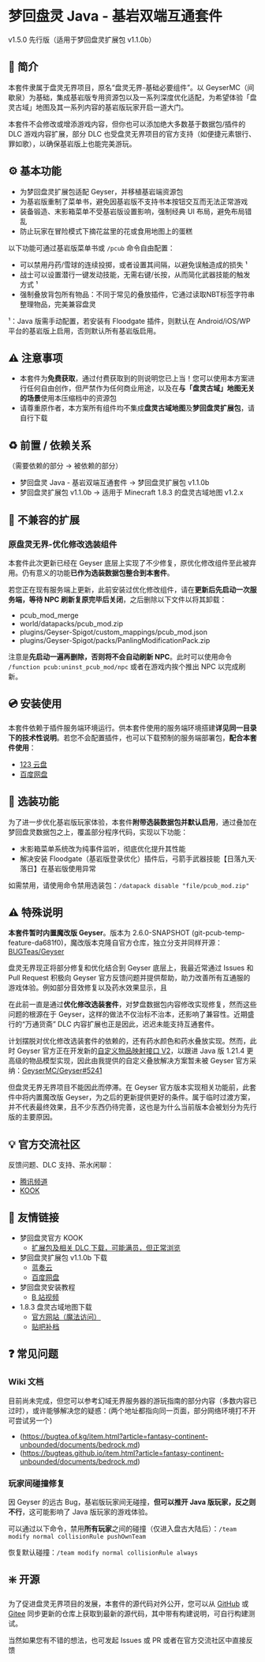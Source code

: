 # 梦回盘灵 Java - 基岩双端互通套件
v1.5.0 先行版（适用于梦回盘灵扩展包 v1.1.0b）
<!-- 强烈建议使用支持 Markdown 的阅读器查看此说明。 -->
<!-- 以下内容中所有命令均不包括`反引号 -->

## 📖 简介

本套件隶属于盘灵无界项目，原名“盘灵无界-基础必要组件”。以 GeyserMC（间歇泉）为基础，集成基岩版专用资源包以及一系列深度优化适配，为希望体验「盘灵古域」地图及其一系列内容的基岩版玩家开启一道大门。

本套件不会修改或增添游戏内容，但你也可以添加绝大多数基于数据包/插件的 DLC 游戏内容扩展，部分 DLC 也受盘灵无界项目的官方支持（如便捷元素银行、罪如歌），以确保基岩版上也能完美游玩。



## ⚙️ 基本功能

- 为梦回盘灵扩展包适配 Geyser，并移植基岩端资源包
- 为基岩版重制了菜单书，避免因基岩版不支持书本按钮交互而无法正常游戏
- 装备锻造、末影箱菜单不受基岩版设置影响，强制经典 UI 布局，避免布局错乱
- 防止玩家在冒险模式下摘花盆里的花或食用地图上的蛋糕

以下功能可通过基岩版菜单书或 `/pcub` 命令自由配置：

- 可以禁用丹药/雪球的连续投掷，或者设置其间隔，以避免误触造成的损失 ¹
- 战士可以设置潜行一键发动技能，无需右键/长按，从而简化武器技能的触发方式 ¹
- 强制叠放背包所有物品：不同于常见的叠放插件，它通过读取NBT标签字符串整理物品，完美兼容盘灵

¹：Java 版需手动配置，若安装有 Floodgate 插件，则默认在 Android/iOS/WP 平台的基岩版上启用，否则默认所有基岩版启用。



## ⚠️ 注意事项

- 本套件为**免费获取**，通过付费获取到的则说明您已上当！您可以使用本方案进行任何自由创作，但严禁作为任何商业用途，以及在**与「盘灵古域」地图无关的场景**使用本压缩档中的资源包
- 请尊重原作者，本方案所有组件均不集成**盘灵古域地图**及**梦回盘灵扩展包**，请自行下载



## ♻️ 前置 / 依赖关系

（需要依赖的部分 -> 被依赖的部分）

- 梦回盘灵 Java - 基岩双端互通套件 -> 梦回盘灵扩展包 v1.1.0b
- 梦回盘灵扩展包 v1.1.0b -> 适用于 Minecraft 1.8.3 的盘灵古域地图 v1.2.x  



## 🚫 不兼容的扩展

### 原盘灵无界-优化修改选装组件

本套件此次更新已经在 Geyser 底层上实现了不少修复，原优化修改组件至此被弃用。仍有意义的功能**已作为选装数据包整合到本套件**。

若您正在现有服务端上更新，此前安装过优化修改组件，请在**更新后先启动一次服务端，等待 NPC 刷新复原完毕后关闭**，之后删除以下文件以将其卸载：

- pcub_mod_merge
- world/datapacks/pcub_mod.zip
- plugins/Geyser-Spigot/custom_mappings/pcub_mod.json
- plugins/Geyser-Spigot/packs/PanlingModificationPack.zip

注意是**先启动一遍再删除，否则将不会自动刷新 NPC**。此时可以使用命令 `/function pcub:uninst_pcub_mod/npc` 或者在游戏内挨个推出 NPC 以完成刷新。



## 💿 安装使用

本套件依赖于插件服务端环境运行。供本套件使用的服务端环境搭建**详见同一目录下的技术性说明**。若您不会配置插件，也可以下载预制的服务端部署包，**配合本套件使用**：

- [123 云盘](https://www.123pan.com/s/0nHvjv-5TjHh.html)
- [百度网盘](https://pan.baidu.com/s/1gK1qgdgUyXBuYXvRCRV2ug?pwd=m6i7)



## 🧩 选装功能

为了进一步优化基岩版玩家体验，本套件**附带选装数据包并默认启用**，通过叠加在梦回盘灵数据包之上，覆盖部分程序代码，实现以下功能：

- 末影箱菜单系统改为纯事件监听，彻底优化提升其性能
- 解决安装 Floodgate（基岩版登录优化）插件后，弓箭手武器技能【日落九天·落日】在基岩版使用异常

如需禁用，请使用命令禁用选装包：`/datapack disable "file/pcub_mod.zip"`



## ⚠️ 特殊说明

**本套件暂时内置魔改版 Geyser**。版本为 2.6.0-SNAPSHOT (git-pcub-temp-feature-da681f0)，魔改版本克隆自官方仓库，独立分支并同样开源：[BUGTeas/Geyser](https://github.com/BUGTeas/Geyser/tree/pcub-temp-feature)

盘灵无界现正将部分修复和优化结合到 Geyser 底层上，我最近常通过 Issues 和 Pull Request 积极向 Geyser 官方反馈问题并提供帮助，助力改善所有互通服的游戏体验。例如部分音效修复以及药水效果显示，且

在此前一直是通过**优化修改选装套件**，对梦盘数据包内容修改实现修复，然而这些问题的根源在于 Geyser，这样的做法不仅治标不治本，还影响了兼容性。近期盛行的“万通货斋” DLC 内容扩展也正是因此，迟迟未能支持互通套件。

计划摆脱对优化修改选装套件的依赖的，还有药水颜色和药水叠放实现。然而，此时 Geyser 官方正在开发新的[自定义物品映射接口 V2](https://github.com/GeyserMC/Geyser/pull/5189)，以跟进 Java 版 1.21.4 更高级的物品模型实现，因此由我提供的自定义叠放解决方案暂未被 Geyser 官方采纳：[GeyserMC/Geyser#5241](https://github.com/GeyserMC/Geyser/pull/5241)

但盘灵无界无界项目不能因此而停滞。在 Geyser 官方版本实现相关功能前，此套件中将内置魔改版 Geyser，为之后的更新提供更好的条件。属于临时过渡方案，并不代表最终效果，且不少东西仍待完善，这也是为什么当前版本会被划分为先行版的主要原因。



## 💡 官方交流社区

反馈问题、DLC 支持、茶水闲聊：

- [腾讯频道](https://pd.qq.com/s/v8t170qb)
- [KOOK](https://kook.vip/KJ7Zlx)



## 🔗 友情链接

- 梦回盘灵官方 KOOK
  - [扩展包及相关 DLC 下载，可能满员，但正常浏览](https://www.kookapp.cn/app/channels/5787377656427081)
- 梦回盘灵扩展包 v1.1.0b 下载
  - [蓝奏云](https://wwrc.lanzoub.com/iZYK8149zyod)
  - [百度网盘](https://pan.baidu.com/s/1y5NuvDD6APhsDcx10VkDBQ?pwd=plgy)
- 梦回盘灵安装教程
  - [B 站视频](https://www.bilibili.com/video/bv14Q4y127wv)
- 1.8.3 盘灵古域地图下载
  - [官方网站（魔法访问）](http://pan-gu-continent.blogspot.tw/)
  - [贴吧补档](https://tieba.baidu.com/p/6132497097)



## ❓ 常见问题

### Wiki 文档

目前尚未完成，但您可以参考幻域无界服务器的游玩指南的部分内容（多数内容已过时），或许能够解决您的疑惑：(两个地址都指向同一页面，部分网络环境打不开可尝试另一个)
- (https://bugtea.of.kg/item.html?article=fantasy-continent-unbounded/documents/bedrock.md)
- (https://bugteas.github.io/item.html?article=fantasy-continent-unbounded/documents/bedrock.md)

### 玩家间碰撞修复

因 Geyser 的远古 Bug，基岩版玩家间无碰撞，**但可以推开 Java 版玩家，反之则不行**，这可能影响了 Java 版玩家的游戏体验。

可以通过以下命令，禁用**所有玩家**之间的碰撞（仅进入盘古大陆后）：`/team modify normal collisionRule pushOwnTeam`

恢复默认碰撞：`/team modify normal collisionRule always`



## ❇️ 开源

为了促进盘灵无界项目的发展，本套件的源代码对外公开，您可以从 [GitHub](https://github.com/BUGTeas/panling-pcub) 或 [Gitee](https://gitee.com/BugTeaON/panling-pcub) 同步更新的仓库上获取到最新的源代码，其中带有构建说明，可自行构建测试。

当然如果您有不错的想法，也可发起 Issues 或 PR 或者在官方交流社区中直接反馈